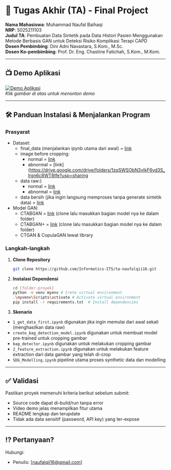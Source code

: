 # 🏁 Tugas Akhir (TA) - Final Project

**Nama Mahasiswa**: Muhammad Naufal Baihaqi  
**NRP**: 5025211103  
**Judul TA**: Pembuatan Data Sintetik 
pada Data Histori Pasien Menggunakan Metode Berbasis GAN untuk Deteksi Risiko 
Komplikasi Terapi CAPD  
**Dosen Pembimbing**: Dini Adni Navastara, S.Kom., M.Sc.  
**Dosen Ko-pembimbing**: Prof. Dr. Eng. Chastine Fatichah, 
S.Kom., M.Kom.

---

## 📺 Demo Aplikasi   

[![Demo Aplikasi](https://private-user-images.githubusercontent.com/115441787/469359411-3d49d0b9-1cf3-469e-bb0a-2638c0cbb3b7.jpg?jwt=eyJhbGciOiJIUzI1NiIsInR5cCI6IkpXVCJ9.eyJpc3MiOiJnaXRodWIuY29tIiwiYXVkIjoicmF3LmdpdGh1YnVzZXJjb250ZW50LmNvbSIsImtleSI6ImtleTUiLCJleHAiOjE3NTMyMDQzODksIm5iZiI6MTc1MzIwNDA4OSwicGF0aCI6Ii8xMTU0NDE3ODcvNDY5MzU5NDExLTNkNDlkMGI5LTFjZjMtNDY5ZS1iYjBhLTI2MzhjMGNiYjNiNy5qcGc_WC1BbXotQWxnb3JpdGhtPUFXUzQtSE1BQy1TSEEyNTYmWC1BbXotQ3JlZGVudGlhbD1BS0lBVkNPRFlMU0E1M1BRSzRaQSUyRjIwMjUwNzIyJTJGdXMtZWFzdC0xJTJGczMlMkZhd3M0X3JlcXVlc3QmWC1BbXotRGF0ZT0yMDI1MDcyMlQxNzA4MDlaJlgtQW16LUV4cGlyZXM9MzAwJlgtQW16LVNpZ25hdHVyZT03MDJlNWNlN2E2Y2E3ZDU2MzM4OGFiMzI5Y2E3MjA0NWM4ZDAxZDYyMzdmN2NiNWZiZDlkNWU3OWQ4NTU5MTEyJlgtQW16LVNpZ25lZEhlYWRlcnM9aG9zdCJ9.hZ3Z5WEYXHsFU2q_e1ybqUJ6JSe1ej7X6j7zwaj_t44)](https://youtu.be/DJT7ODeUCE0)  
*Klik gambar di atas untuk menonton demo*

---

## 🛠 Panduan Instalasi & Menjalankan Program  

### Prasyarat  
- Dataset:
   - final_data (menjalankan ipynb utama dari awal) = [link](https://drive.google.com/drive/folders/1JYM3TTH2_LtXNKMSJXiwVNp5gGe7CmyW?usp=sharing)
   - image before cropping:
      - normal = [link](https://drive.google.com/drive/folders/1u0kBhtxuOKyxT38c7uPZzhpqCmF6_ivN?usp=sharing)
      - abnormal = [link](https://drive.google.com/drive/folders/1zqSWSObN3vIkF6vd3S_lrgn6c8WT8Ife?usp=sharing
   - data raw:)
      - normal = [link](https://drive.google.com/file/d/1GM3kMMXTyOzLcaiyN4zJFnlaek5JSNXQ/view?usp=sharing)
      - abnormal = [link](https://drive.google.com/file/d/14HtZQo2XizVJ7WOP78WB9tKi88gSvugW/view?usp=sharing)
  - data bersih (jika ingin langsung memproses tanpa generate sintetik data) = [link](https://drive.google.com/drive/folders/1ZvPjHA9kbxbxwJSu_o9LMdWK83wczfBn?usp=sharing)
- Model GAN:
   - CTABGAN = [link](https://github.com/Team-TUD/CTAB-GAN) (clone lalu masukkan bagian model nya ke dalam folder)
   - CTABGAN+ = [link](https://github.com/Team-TUD/CTAB-GAN-Plus) (clone lalu masukkan bagian model nya ke dalam folder)
   - CTGAN & CopulaGAN lewat library


### Langkah-langkah  
1. **Clone Repository**  
   ```bash
   git clone https://github.com/Informatics-ITS/ta-naufalqii16.git
   ```
2. **Instalasi Dependensi**
   ```bash
   cd [folder-proyek]
   python -m venv myenv # Crete virtual environment
   .\myvenv\Scripts\activate # Activate virtual environment
   pip install -r requirements.txt  # Install dependencies
   ```
3. **Skenario**
- `1_get_data_first.ipynb` digunakan jika ingin memulai dari awal sekali (menghasilkan data raw)
- `create_bag_detection_model.ipynb` digunakan untuk membuat model pre-trained untuk cropping gambar
- `bag_detector.ipynb` digunakan untuk melakukan cropping gambar
- `2_feature_extraction.ipynb` digunakan untuk melakukan feature extraction dari data gambar yang telah di-crop
- `SDG_Modelling.ipynb` pipeline utama proses synthetic data dan modelling


---

## ✅ Validasi

Pastikan proyek memenuhi kriteria berikut sebelum submit:
- Source code dapat di-build/run tanpa error
- Video demo jelas menampilkan fitur utama
- README lengkap dan terupdate
- Tidak ada data sensitif (password, API key) yang ter-expose

---

## ⁉️ Pertanyaan?

Hubungi:
- Penulis: [naufalqii16@gmail.com]
